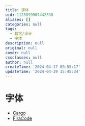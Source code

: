 ```yaml
---
title: 字体
uid: 1125899907442530
aliases: []
categories: null
tags:
  - 其它/设计
  - 字体
description: null
original: null
cover: null
cssclasses: null
author: null
createTime: '2024-04-17 09:55:17'
updateTime: '2024-04-19 15:45:34'
---
```


# 字体

- [Cargo](https://cargo.site/)
- [FiraCode](https://github.com/tonsky/FiraCode)
